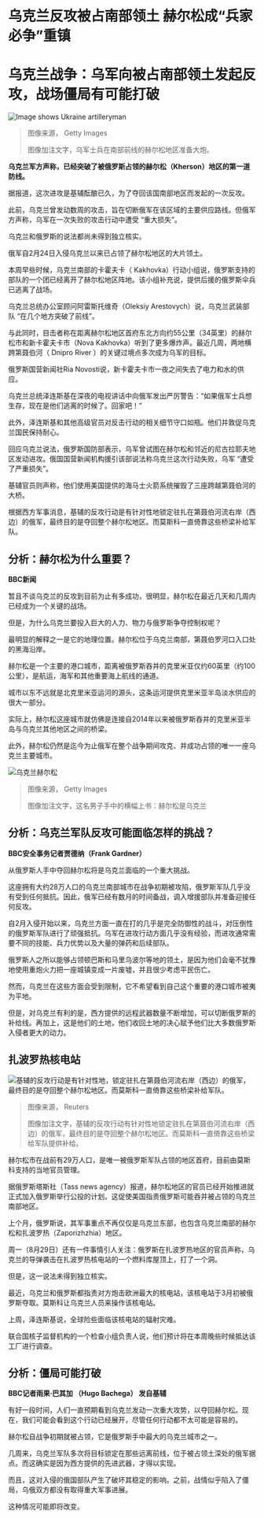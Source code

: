 # 乌克兰反攻被占南部领土 赫尔松成“兵家必争”重镇

#  乌克兰战争：乌军向被占南部领土发起反攻，战场僵局有可能打破


![Image shows Ukraine artilleryman](_126477613_gettyimages-1242009791.jpg)

> 图像来源，  Getty Images
>
> 图像加注文字，乌军士兵在南部前线的赫尔松地区准备大炮。

**乌克兰军方声称，已经突破了被俄罗斯占领的赫尔松（Kherson）地区的第一道防线。**

据报道，这次进攻是基辅酝酿已久，为了夺回该国南部地区而发起的一次反攻。

此前，乌克兰曾发动数周的攻击，旨在切断俄军在该区域的主要供应路线。但俄军方声称，乌军在一次失败的攻击行动中遭受 “重大损失”。

乌克兰和俄罗斯的说法都尚未得到独立核实。

俄军自2月24日入侵乌克兰以来已占领了赫尔松地区的大片领土。

本周早些时候，乌克兰南部的卡霍夫卡（ Kakhovka）行动小组说，俄罗斯支持的部队的一个团已经离开了赫尔松地区阵地。该小组补充说，提供后援的俄罗斯伞兵已逃离了战场。

乌克兰总统办公室顾问阿雷斯托维奇（Oleksiy Arestovych）说，乌克兰武装部队 “在几个地方突破了前线”。

与此同时，目击者称在距离赫尔松地区首府东北方向约55公里（34英里）的赫尔松市和新卡霍夫卡市（Nova Kakhovka）听到了更多爆炸声。最近几周，两地横跨第聂伯河（ Dnipro River ）的关键过境点多次成为乌军的目标。

俄罗斯国营新闻社Ria Novosti说，新卡霍夫卡市一夜之间失去了电力和水的供应。

乌克兰总统泽连斯基在深夜的电视讲话中向俄军发出严厉警告：“如果俄军士兵想生存，现在是他们逃离的时候了。回家吧！”

此外，泽连斯基和其他高级官员对反击行动的相关细节守口如瓶。他们并敦促乌克兰国民保持耐心。

回应乌克兰说法，俄罗斯国防部表示，乌军曾试图在赫尔松和邻近的尼古拉耶夫地区发动进攻。俄国国营新闻机构援引该部说法称乌克兰这次行动失败，乌军 “遭受了严重损失”。

基辅官员则声称，他们使用美国提供的海马士火箭系统摧毁了三座跨越第聂伯河的大桥。

根据西方军事消息，基辅的反攻行动是有针对性地锁定驻扎在第聂伯河流右岸（西边）的俄军，最终目的是夺回整个赫尔松地区。而莫斯科一直倚靠这些桥梁补给军队。

##  分析：赫尔松为什么重要？

**BBC新闻**

暂且不谈乌克兰的反攻到目前为止有多成功，很明显，赫尔松在最近几天和几周内已经成为一个关键的战场。

但是，为什么乌克兰要投入巨大的人力、物力与俄罗斯争夺控制权呢？

最明显的解释之一是它的地理位置。赫尔松位于乌克兰南部，第聂伯罗河口入口处的黑海沿岸。

赫尔松是一个主要的港口城市，距离被俄罗斯吞并的克里米亚仅约60英里（约100公里），是航运，海军和其他重要海上航线的通道。

城市以东不远就是北克里米亚运河的源头，这条运河提供克里米亚半岛淡水供应的很大一部分。

实际上，赫尔松这座城市就仿佛是连接自2014年以来被俄罗斯吞并的克里米亚半岛与乌克兰其他地区之间的桥梁。

此外，赫尔松仍然是迄今为止俄军在整个战争期间攻克、并成功占领的唯一一座乌克兰主要城市。

![乌克兰赫尔松](_126498169_7dcd9fe8-0e57-487f-9c74-96b86551939f.jpg)

> 图像来源，  Getty Images
>
> 图像加注文字，这名男子手中的横幅上书：赫尔松是乌克兰

##  分析：乌克兰军队反攻可能面临怎样的挑战？

**BBC安全事务记者贾德纳（Frank Gardner）**

从俄罗斯人手中夺回赫尔松将是乌克兰面临的一个重大挑战。

这座拥有大约28万人口的乌克兰南部城市在战争初期被攻陷，俄罗斯军队几乎没有受到任何抵抗。因此，俄军已经有数月的时间备战，调入增援部队并准备迎接任何反攻。

自2月入侵开始以来，乌克兰方面一直在打的几乎是完全防御性的战斗，对压倒性的俄罗斯军队进行了顽强抵抗。乌军在进攻行动方面几乎没有经验，而进攻通常需要不同的技能、兵力优势以及大量的弹药和后续部队。

俄罗斯人之所以能够占领顿巴斯和马里乌波尔等地的领土，是因为他们会毫不犹豫地使用重炮火力把一座城镇变成一片废墟，并且很少考虑平民伤亡。

然而，乌克兰在这些方面会受到限制，它不希望看到自己这个重要的港口城市被夷为平地。

但是，对乌克兰有利的是，西方提供的远程武器数量不断增加，可以切断俄罗斯的补给线。再加上，这是他们的土地，他们收回土地的决心赋予他们比大多数俄罗斯入侵者更大的动力。

##  扎波罗热核电站

![基辅的反攻行动是有针对性地，锁定驻扎在第聂伯河流右岸（西边）的俄军，最终目的是夺回整个赫尔松地区。而莫斯科一直倚靠这些桥梁补给军队。](_126496398_whatsubject.jpg)

> 图像来源，  Reuters
>
> 图像加注文字，基辅的反攻行动有针对性地锁定驻扎在第聂伯河流右岸（西边）的俄军，最终目的是夺回整个赫尔松地区。而莫斯科一直倚靠这些桥梁给军队提供补给。

赫尔松市在战前有29万人口，是唯一被俄罗斯军队占领的地区首府，目前由莫斯科支持的当地官员管理。

据俄罗斯塔斯社（Tass news agency）报道，赫尔松地区的官员已经开始推进就正式加入俄罗斯举行公投的计划。这促使美国指责俄罗斯可能吞并被占领的乌克兰南部地区。

上个月，俄罗斯说，其军事重点不再仅仅是乌克兰东部，也包含乌克兰南部的赫尔松和扎波罗热（Zaporizhzhia）地区。

周一（8月29日）还有一件事情引人关注：俄罗斯在扎波罗热地区的官员声称，乌克兰的导弹袭击在扎波罗热核电站的一个燃料库屋顶上，打了一个洞。

但是，这一说法未得到独立核实。

最近，乌克兰和俄罗斯都指责对方炮击欧洲最大的核电站，该核电站于3月初被俄罗斯夺取。莫斯科让乌克兰人员来操作该核电站。

上周，泽连斯基说，全球险些面临该核电站的辐射灾难。

联合国核子监督机构的一个检查小组负责人说，他们预计将在本周晚些时候抵达该工厂进行调查。

##  分析：僵局可能打破

**BBC记者雨果·巴其加 （Hugo Bachega） 发自基辅**

有好一段时间，人们一直预期看到乌克兰发动一次重大攻势，以夺回赫尔松。现在，我们可能会看到这个行动已经展开，尽管任何行动都不太可能是容易的。

赫尔松自战争初期就被占领，它是俄罗斯手中最大的乌克兰城市之一。

几周来，乌克兰军队多次将目标锁定在那些远离前线，位于被占领土深处的俄军据点。而这确实是因为西方提供的先进武器，才得以实现。

而且，这对入侵的俄国部队产生了破坏其稳定的影响。之前，战情似乎陷入了僵局，乌俄双方都没有取得重大军事进展。

这种情况可能即将改变。


